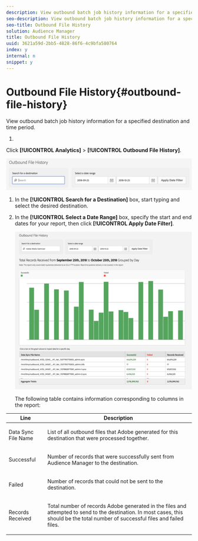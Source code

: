```yaml
---
description: View outbound batch job history information for a specified destination and time period.
seo-description: View outbound batch job history information for a specified destination and time period.
seo-title: Outbound File History
solution: Audience Manager
title: Outbound File History
uuid: 3621a59d-2bb5-4828-86f6-4c9bfa580764
index: y
internal: n
snippet: y
---
```


# Outbound File History{#outbound-file-history}

View outbound batch job history information for a specified destination and time period.

1. 

   <!-- 

t_reports_outbound_history.xml

 -->

   Click **[!UICONTROL Analytics]** > **[!UICONTROL Outbound File History]**.

   ![Step Result](assets/outbound_history.png)

1. In the **[!UICONTROL Search for a Destination]** box, start typing and select the desired destination.
1. In the **[!UICONTROL Select a Date Range]** box, specify the start and end dates for your report, then click **[!UICONTROL Apply Date Filter]**.

   ![Step Result](assets/outbound_history_stats.png)

   The following table contains information corresponding to columns in the report: 

<table id="table_93076D46AC50411395E72B9B987E99BE"> 
 <thead> 
  <tr> 
   <th colname="col1" class="entry"> Line </th> 
   <th colname="col2" class="entry"> Description </th> 
  </tr> 
 </thead>
 <tbody> 
  <tr> 
   <td colname="col1"> Data Sync File Name </td> 
   <td colname="col2"> <p>List of all outbound files that <span class="keyword"> Adobe</span> generated for this destination that were processed together. </p> </td> 
  </tr> 
  <tr> 
   <td colname="col1"> Successful </td> 
   <td colname="col2"> <p>Number of records that were successfully sent from <span class="keyword"> Audience Manager</span> to the destination. </p> </td> 
  </tr> 
  <tr> 
   <td colname="col1"> Failed </td> 
   <td colname="col2"> <p>Number of records that could not be sent to the destination. </p> </td> 
  </tr> 
  <tr> 
   <td colname="col1"> Records Received </td> 
   <td colname="col2"> <p>Total number of records <span class="keyword"> Adobe</span> generated in the files and attempted to send to the destination. In most cases, this should be the total number of successful files and failed files. </p> </td> 
  </tr> 
 </tbody> 
</table>

